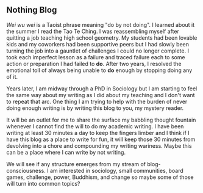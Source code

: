 ## Nothing Blog

*Wei wu wei* is a Taoist phrase meaning "do by not doing". I learned about it the summer I read the Tao Te Ching. I was reassembling myself after quitting a job teaching high school geometry. My students had been lovable kids and my coworkers had been supportive peers but I had slowly been turning the job into a gauntlet of challenges I could no longer complete. I took each imperfect lesson as a failure and traced failure each to some action or preparation I had failed to **do**. After two years, I resolved the emotional toll of always being unable to **do** enough by stopping doing any of it.

Years later, I am midway through a PhD in Sociology but I am starting to feel the same way about my writing as I did about my teaching and I don't want to repeat that arc. One thing I am trying to help with the burden of never doing enough writing is by writing this blog to you, my mystery reader. 

It will be an outlet for me to share the surface my babbling thought fountain whenever I cannot find the will to do my academic writing. I have been writing at least 30 minutes a day to keep the fingers limber and I think if I have this blog as a place to write for fun, it will keep those 30 minutes from devolving into a chore and compounding my writing wariness. Maybe this can be a place where I can write by not writing.

We will see if any structure emerges from my stream of blog-consciousness. I am interested in sociology, small communities, board games, challenge, power, Buddhism, and change so maybe some of those will turn into common topics?